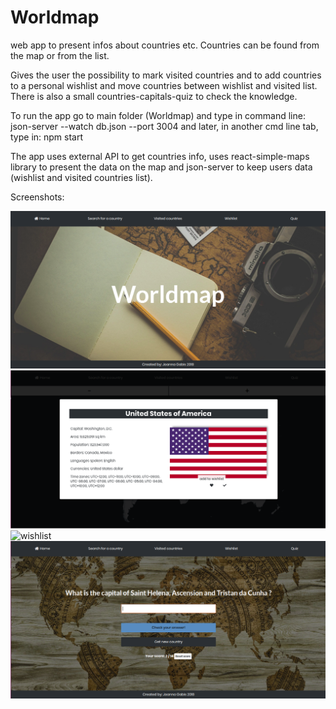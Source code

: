# Worldmap
web app to present infos about countries etc. Countries can be found from the map or from the list.

Gives the user the possibility to mark visited countries and to add countries to a personal wishlist and move countries between wishlist and visited list. There is also a small countries-capitals-quiz to check the knowledge.

To run the app go to main folder (Worldmap) and type in command line: json-server --watch db.json --port 3004 and later, in another cmd line tab, type in: npm start

The app uses external API to get countries info, uses react-simple-maps library to present the data on the map and json-server to keep users data (wishlist and visited countries list).

Screenshots:

![main page](/screenshots/mainpage.png?raw=true "Main page")
![country info](/screenshots/countryinfo.png?raw=true "Country info")
![wishlist](/screenshots/wishlist?raw=true "Wishlist")
![quiz](/screenshots/quiz.png?raw=true "Quiz")

